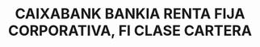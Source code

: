 ---
layout: fund
title: CAIXABANK BANKIA RENTA FIJA CORPORATIVA, FI CLASE CARTERA
isin: ES0113231007
---